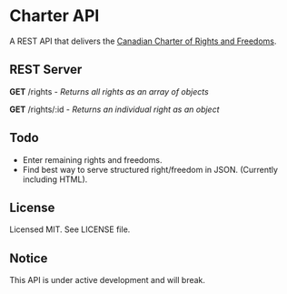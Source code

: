 Charter API
===========

A REST API that delivers the [Canadian Charter of Rights and Freedoms].

REST Server
-----------

__GET__ /rights - _Returns all rights as an array of objects_

__GET__ /rights/:id  - _Returns an individual right as an object_

Todo
----

- Enter remaining rights and freedoms.
- Find best way to serve structured right/freedom in JSON.
  (Currently including HTML).

License
-------

Licensed MIT. See LICENSE file.

Notice
------

This API is under active development and will break.

  [Canadian Charter of Rights and Freedoms]: http://en.wikipedia.org/wiki/Canadian_Charter_of_Rights_and_Freedoms
